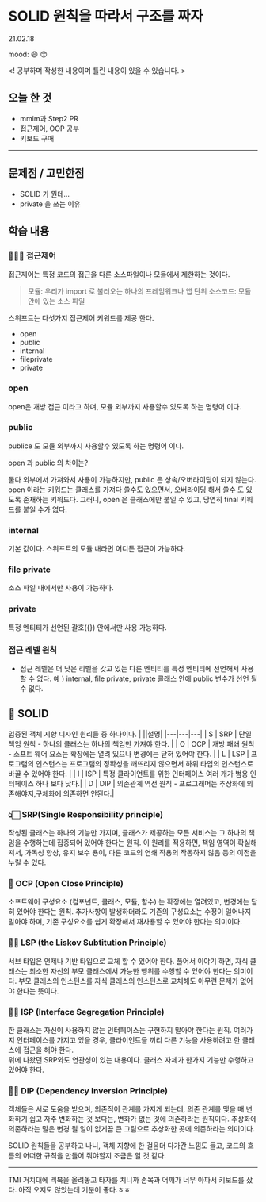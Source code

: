 # SOLID 원칙을 따라서 구조를 짜자 
21.02.18

mood: 😄 😙

<! 공부하며 작성한 내용이며 틀린 내용이 있을 수 있습니다. >

## 오늘 한 것

- mmim과 Step2 PR 
- 접근제어, OOP 공부 
- 키보드 구매

---

## 문제점 / 고민한점

* SOLID 가 뭔데...
* private 을 쓰는 이유


## 학습 내용

### 🙆🏻‍♂️ 접근제어
접근제어는 특정 코드의 접근을 다른 소스파일이나 모듈에서 제한하는 것이다. 

> 모듈: 우리가 import 로 불러오는 하나의 프레임워크나 앱 단위 
> 소스코드: 모듈 안에 있는 소스 파일 

스위프트는 다섯가지 접근제어 키워드를 제공 한다. 
* open
* public
* internal
* fileprivate
* private

### open
open은 개방 접근 이라고 하며, 모듈 외부까지 사용할수 있도록 하는 명령어 이다. 
### public
publice 도 모듈 외부까지 사용할수 있도록 하는 명령어 이다. 

open 과 public 의 차이는? 

둘다 외부에서 가져와서 사용이 가능하지만, public 은 상속/오버라이딩이 되지 않는다. 
open 이라는 키워드는 클래스를 가져다 쓸수도 있으면서, 오버라이딩 해서 쓸수 도 있도록 존재하는 키워드다. 
그러니, open 은 클래스에만 붙일 수 있고, 당연히 final 키워드를 붙일 수가 없다.

### internal
기본 값이다. 스위프트의 모듈 내라면 어디든 접근이 가능하다.
### file private 
소스 파일 내에서만 사용이 가능하다. 
### private 
특정 엔티티가 선언된 괄호({}) 안에서만 사용 가능하다. 

### 접근 레벨 원칙 
* 접근 레벨은 더 낮은 리벨을 갖고 있는 다른 엔티티를 특정 엔티티에 선언해서 사용할 수 없다. 
    예 ) internal, file private, private 클래스 안에 public 변수가 선언 될 수 없다.

## 🧱 SOLID

입증된 객체 지향 디자인 원리들 중 하나이다.
| ||설명|
|---|---|---|
| S | SRP | 단일 책임 원칙 - 하나의 클래스는 하나의 책임만 가져야 한다. |
| O | OCP | 개방 패쇄 원칙 - 소프트 웨어 요소는 확장에는 열려 있으나 변경에는 닫혀 있어야 한다. |
| L | LSP | 프로그램의 인스턴스는 프로그램의 정확성을 깨뜨리지 않으면서 하위 타입의 인스턴스로 바꿀 수 있어야 한다. |
| I | ISP | 특정 클라이언트를 위한 인터페이스 여러 개가 범용 인터페이스 하나 보다 낫다.|
| D | DIP | 의존관계 역전 원칙 - 프로그래머는 추상화에 의존해야지,구체화에 의존하면 안된다.|

### 👆🏻 SRP(Single Responsibility principle)
작성된 클래스는 하나의 기능만 가지며, 클래스가 제공하는 모든 서비스는 그 하나의 책임을 수행하는데 집중되어 있어야 한다는 원칙.
이 원리를 적용하면, 책임 영역이 확실해져서, 가독성 향상, 유지 보수 용이, 다른 코드의 연쇄 작용의 작동하지 않음 등의 이점을 누릴 수 있다. 

### 🚪 OCP (Open Close Principle)
소프트웨어 구성요소 (컴포넌트, 클래스, 모듈, 함수) 는 확장에는 열려있고, 변경에는 닫혀 있어야 한다는 원칙.
추가사항이 발생하더라도 기존의 구성요소는 수정이 일어나지 말아야 하며, 기존 구성요소를 쉽게 확장해서 재사용할 수 있어야 한다는 의미이다.
### 👨‍👦 LSP (the Liskov Subtitution Principle)
서브 타입은 언제나 기반 타입으로 교체 할 수 있어야 한다.
풀어서 이야기 하면, 자식 클래스는 최소한 자신의 부모 클래스에서 가능한 행위를 수행할 수 있어야 한다는 의미이다.
부모 클래스의 인스턴스를 자식 클래스의 인스턴스로 교체해도 아무런 문제가 없어야 한다는 뜻이다. 

### ✍🏻 ISP (Interface Segregation Principle)
한 클래스는 자신이 사용하지 않는 인터페이스는 구현하지 말아야 한다는 원칙.
여러가지 인터페이스를 가지고 있을 경우, 클라이언트들 끼리 다른 기능을 사용하려고 한 클래스에 접근을 해야 한다.  
위에 나왔던 SRP와도 연관성이 있는 내용이다. 클래스 자체가 한가지 기능만 수행하고 있어야 한다. 

### 👫🏻 DIP (Dependency Inversion Principle)
객체들은 서로 도움을 받으며, 의존적이 관계를 가지게 되는데, 의존 관계를 맺을 때 변화하기 쉽고 자주 변화하는 것 보다는, 변화가 없는 것에 의존하라는 원칙이다. 추상화에 의존하라는 말은 변경 될 일이 없게끔 큰 그림으로 추상화한 곳에 의존하라는 의미이다.

SOLID 원칙들을 공부하고 나니, 객체 지향에 한 걸음더 다가간 느낌도 들고, 코드의 흐름의 어떠한 규칙을 만들어 줘야할지 조금은 알 것 같다. 

---
TMI 거치대에 맥북을 올려놓고 타자를 치니까 손목과 어깨가 너무 아파서 키보드를 샀다.
아직 오지도 않았는데 기분이 좋다.ㅎㅎ


